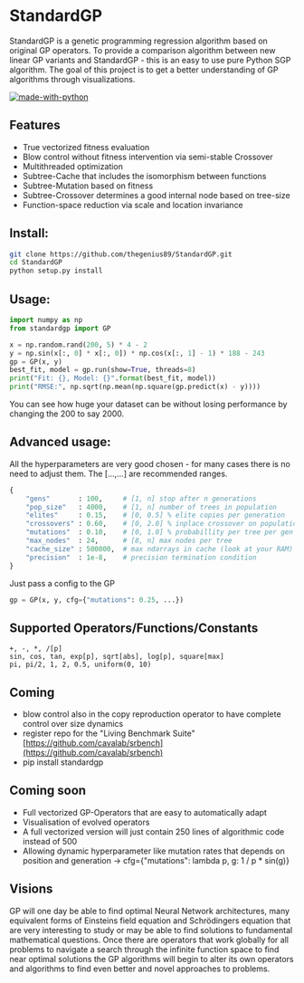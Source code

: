 <html>
<head>
<meta name="google-site-verification" content="O0VCZ4RSpoJQ-lD0PgLqruxw8QYePHl5jxtbAVEgF60" />
</head>
<body>

# StandardGP
StandardGP is a genetic programming regression algorithm based on original GP operators.
To provide a comparison algorithm between new linear GP variants and StandardGP - this is an easy to use pure Python SGP algorithm.
The goal of this project is to get a better understanding of GP algorithms through visualizations.

[![made-with-python](https://img.shields.io/badge/Made%20with-Python-1f425f.svg)](https://www.python.org/)

## Features
 - True vectorized fitness evaluation
 - Blow control without fitness intervention via semi-stable Crossover
 - Multithreaded optimization
 - Subtree-Cache that includes the isomorphism between functions
 - Subtree-Mutation based on fitness
 - Subtree-Crossover determines a good internal node based on tree-size
 - Function-space reduction via scale and location invariance

## Install:
```bash
git clone https://github.com/thegenius89/StandardGP.git
cd StandardGP
python setup.py install
```

## Usage:
```python
import numpy as np
from standardgp import GP

x = np.random.rand(200, 5) * 4 - 2
y = np.sin(x[:, 0] * x[:, 0]) * np.cos(x[:, 1] - 1) * 188 - 243
gp = GP(x, y)
best_fit, model = gp.run(show=True, threads=8)
print("Fit: {}, Model: {}".format(best_fit, model))
print("RMSE:", np.sqrt(np.mean(np.square(gp.predict(x) - y))))
```
You can see how huge your dataset can be without losing performance by changing the 200 to say 2000.

## Advanced usage:
All the hyperparameters are very good chosen - for many cases there is no need to adjust them.
The [...,...] are recommended ranges.
```python
{
    "gens"       : 100,     # [1, n] stop after n generations
    "pop_size"   : 4000,    # [1, n] number of trees in population
    "elites"     : 0.15,    # [0, 0.5] % elite copies per generation
    "crossovers" : 0.60,    # [0, 2.0] % inplace crossover on population
    "mutations"  : 0.10,    # [0, 1.0] % probabillity per tree per gen
    "max_nodes"  : 24,      # [8, n] max nodes per tree
    "cache_size" : 500000,  # max ndarrays in cache (look at your RAM)
    "precision"  : 1e-8,    # precision termination condition
}
```
Just pass a config to the GP
```python
gp = GP(x, y, cfg={"mutations": 0.25, ...})
```

## Supported Operators/Functions/Constants
    +, -, *, /[p]
    sin, cos, tan, exp[p], sqrt[abs], log[p], square[max]
    pi, pi/2, 1, 2, 0.5, uniform(0, 10)

## Coming
- blow control also in the copy reproduction operator to have complete control over size dynamics
- register repo for the "Living Benchmark Suite"
  [https://github.com/cavalab/srbench](https://github.com/cavalab/srbench)
- pip install standardgp

## Coming soon
- Full vectorized GP-Operators that are easy to automatically adapt
- Visualisation of evolved operators
- A full vectorized version will just contain 250 lines of algorithmic code instead of 500
- Allowing dynamic hyperparameter like mutation rates that depends on position and generation -> cfg={"mutations": lambda p, g: 1 / p * sin(g)}

## Visions
GP will one day be able to find optimal Neural Network architectures, many equivalent forms of Einsteins
field equation and Schrödingers equation that are very interesting to study or may be able to find solutions
to fundamental mathematical questions. Once there are operators that work globally for all problems to navigate a
search through the infinite function space to find near optimal solutions the GP algorithms will begin to alter
its own operators and algorithms to find even better and novel approaches to problems.

</body>
</html>
